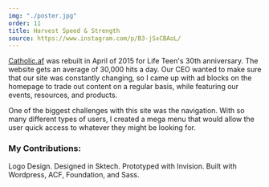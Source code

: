 ```yaml
---
img: "./poster.jpg"
order: 11
title: Harvest Speed & Strength
source: https://www.instagram.com/p/B3-jSxCBAoL/
---
```


[Catholic.af](http://catholic.af) was rebuilt in April of 2015 for Life Teen's 30th anniversary. The website gets an average of 30,000 hits a day. Our CEO wanted to make sure that our site was constantly changing, so I came up with ad blocks on the homepage to trade out content on a regular basis, while featuring our events, resources, and products.

One of the biggest challenges with this site was the navigation. With so many different types of users, I created a mega menu that would allow the user quick access to whatever they might be looking for.

### My Contributions:

Logo Design. Designed in Sktech. Prototyped with Invision. Built with Wordpress, ACF, Foundation, and Sass.
